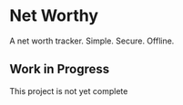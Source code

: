 # Net Worthy
A net worth tracker. Simple. Secure. Offline.

## Work in Progress
This project is not yet complete

